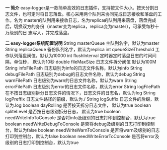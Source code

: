 **一 简介**
    easy-logger是一款简单高效的日志插件，支持按文件大小。按天分割日志文件，也可定时将日志落盘。核心采用两个队列来协同完成日志接收和落盘的工作。名为
master的队列用来接收日志，名为replica的队列用来落盘，落盘完成后，切换双方的身份（master变为replica，replica变为master），可承受每秒十万级别的日
志写入，并完成落盘。

**二 easy-logger系统配置说明**
String  masterQueue             主队列名字，默认为master
String  replicaQueue            备份队列名字，默认为replica
int     queueSizeThreshold      工作队列落盘阀值，默认为10000
int     flushInterval           定时器定时落盘日志的时间间隔，单位秒， 默认为10秒
double  fileMaxSize             日志文件拆分阀值 默认为100M
String  infoFilePath            日志级别为info的日志文件名称，默认为info
String  debugFilePath           日志级别为debug的日志文件名称，默认为debug
String  warnFilePath            日志级别为warn的日志文件名称，默认为warn
String  errorFilePath           日志级别为error的日志文件名称，默认为error
String  logFilePath             在不按日志级别拆分日志文件的情况下，日志文件的日志名，默认为log
String  logPreffix              日志文件路径的前缀，默认为./
String  logSuffix               日志文件的后缀，默认为.log
boolean dayRolling              是否按天拆分日志文件， 默认为true
boolean spliteLevel             是否按日志级别拆分日志， 默认为true
boolean needWriteInfoToConsole  是否将info及级别的日志打印到控制台，默认为true
boolean needWriteDebugToConsole 是否将debug及级别的日志打印到控制台，默认为false
boolean needWriteWarnToConsole  是否将warn及级别的日志打印到控制台，默认为false
boolean needWriteErrorToConsole 是否将error及级别的日志打印到控制台，默认为true